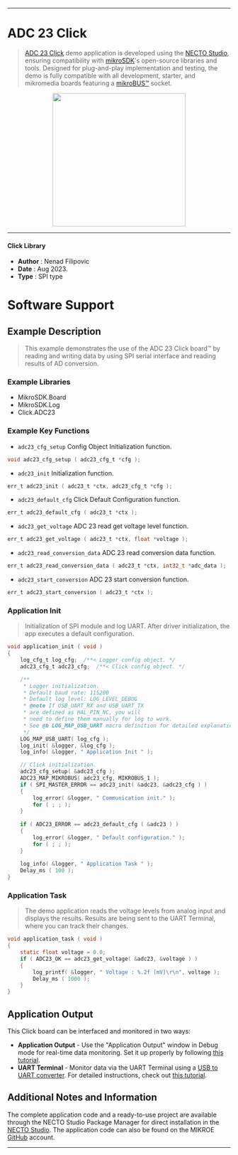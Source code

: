 
---
# ADC 23 Click

> [ADC 23 Click](https://www.mikroe.com/?pid_product=MIKROE-5861) demo application is developed using
the [NECTO Studio](https://www.mikroe.com/necto), ensuring compatibility with [mikroSDK](https://www.mikroe.com/mikrosdk)'s
open-source libraries and tools. Designed for plug-and-play implementation and testing, the demo is fully compatible with
all development, starter, and mikromedia boards featuring a [mikroBUS&trade;](https://www.mikroe.com/mikrobus) socket.

<p align="center">
  <img src="https://www.mikroe.com/?pid_product=MIKROE-5861&image=1" height=300px>
</p>

---

#### Click Library

- **Author**        : Nenad Filipovic
- **Date**          : Aug 2023.
- **Type**          : SPI type

# Software Support

## Example Description

> This example demonstrates the use of the ADC 23 Click board&trade; 
> by reading and writing data by using SPI serial interface and reading results of AD conversion.

### Example Libraries

- MikroSDK.Board
- MikroSDK.Log
- Click.ADC23

### Example Key Functions

- `adc23_cfg_setup` Config Object Initialization function.
```c
void adc23_cfg_setup ( adc23_cfg_t *cfg );
```

- `adc23_init` Initialization function.
```c
err_t adc23_init ( adc23_t *ctx, adc23_cfg_t *cfg );
```

- `adc23_default_cfg` Click Default Configuration function.
```c
err_t adc23_default_cfg ( adc23_t *ctx );
```

- `adc23_get_voltage` ADC 23 read get voltage level function.
```c
err_t adc23_get_voltage ( adc23_t *ctx, float *voltage );
```

- `adc23_read_conversion_data` ADC 23 read conversion data function.
```c
err_t adc23_read_conversion_data ( adc23_t *ctx, int32_t *adc_data );
```

- `adc23_start_conversion` ADC 23 start conversion function.
```c
err_t adc23_start_conversion ( adc23_t *ctx );
```

### Application Init

> Initialization of SPI module and log UART.
> After driver initialization, the app executes a default configuration.

```c
void application_init ( void )
{
    log_cfg_t log_cfg;  /**< Logger config object. */
    adc23_cfg_t adc23_cfg;  /**< Click config object. */

    /** 
     * Logger initialization.
     * Default baud rate: 115200
     * Default log level: LOG_LEVEL_DEBUG
     * @note If USB_UART_RX and USB_UART_TX 
     * are defined as HAL_PIN_NC, you will 
     * need to define them manually for log to work. 
     * See @b LOG_MAP_USB_UART macro definition for detailed explanation.
     */
    LOG_MAP_USB_UART( log_cfg );
    log_init( &logger, &log_cfg );
    log_info( &logger, " Application Init " );

    // Click initialization.
    adc23_cfg_setup( &adc23_cfg );
    ADC23_MAP_MIKROBUS( adc23_cfg, MIKROBUS_1 );
    if ( SPI_MASTER_ERROR == adc23_init( &adc23, &adc23_cfg ) )
    {
        log_error( &logger, " Communication init." );
        for ( ; ; );
    }
    
    if ( ADC23_ERROR == adc23_default_cfg ( &adc23 ) )
    {
        log_error( &logger, " Default configuration." );
        for ( ; ; );
    }
    
    log_info( &logger, " Application Task " );
    Delay_ms ( 100 );
}
```

### Application Task

> The demo application reads the voltage levels from analog input and displays the results.
> Results are being sent to the UART Terminal, where you can track their changes.

```c
void application_task ( void )
{
    static float voltage = 0.0;
    if ( ADC23_OK == adc23_get_voltage( &adc23, &voltage ) )
    {
        log_printf( &logger, " Voltage : %.2f [mV]\r\n", voltage );
        Delay_ms ( 1000 );
    }
}
```

## Application Output

This Click board can be interfaced and monitored in two ways:
- **Application Output** - Use the "Application Output" window in Debug mode for real-time data monitoring.
Set it up properly by following [this tutorial](https://www.youtube.com/watch?v=ta5yyk1Woy4).
- **UART Terminal** - Monitor data via the UART Terminal using
a [USB to UART converter](https://www.mikroe.com/click/interface/usb?interface*=uart,uart). For detailed instructions,
check out [this tutorial](https://help.mikroe.com/necto/v2/Getting%20Started/Tools/UARTTerminalTool).

## Additional Notes and Information

The complete application code and a ready-to-use project are available through the NECTO Studio Package Manager for 
direct installation in the [NECTO Studio](https://www.mikroe.com/necto). The application code can also be found on
the MIKROE [GitHub](https://github.com/MikroElektronika/mikrosdk_click_v2) account.

---
